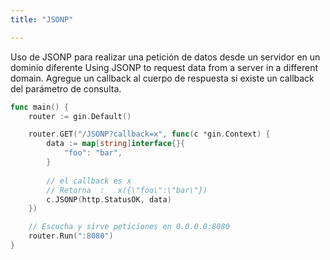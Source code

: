 ```yaml
---
title: "JSONP"

---
```


Uso de JSONP para realizar una petición de datos desde un servidor en un dominio diferente
Using JSONP to request data from a server  in a different domain. Agregue un callback al cuerpo de respuesta si existe un callback del parámetro de consulta.

```go
func main() {
	router := gin.Default()

	router.GET("/JSONP?callback=x", func(c *gin.Context) {
		data := map[string]interface{}{
			"foo": "bar",
		}
		
		// el callback es x
		// Retorna  :   x({\"foo\":\"bar\"})
		c.JSONP(http.StatusOK, data)
	})

	// Escucha y sirve peticiones en 0.0.0.0:8080
	router.Run(":8080")
}
```
